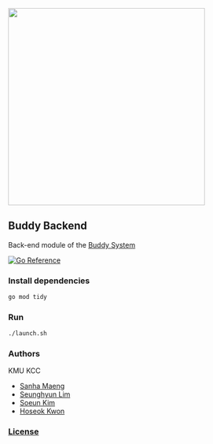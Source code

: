 <img src="https://user-images.githubusercontent.com/29545214/130865885-9a92284a-a71d-489d-be4b-6445b7014a38.jpeg" width="400" height="400">

## Buddy Backend

Back-end module of the [Buddy System](http://146.56.190.179/)

[![Go Reference](https://pkg.go.dev/badge/github.com/kmu-kcc/buddy-backend.svg)](https://pkg.go.dev/github.com/kmu-kcc/buddy-backend)

### Install dependencies

  ```bash
  go mod tidy
  ```

### Run

  ```bash
  ./launch.sh
  ```

### Authors

  KMU KCC

  - [Sanha Maeng](https://github.com/maengsanha)
  - [Seunghyun Lim](https://github.com/Limseunghyun99)
  - [Soeun Kim](https://github.com/silver0108)
  - [Hoseok Kwon](https://github.com/Abrahamkwon)

### [License](https://github.com/kmu-kcc/buddy-backend/blob/master/LICENSE)
